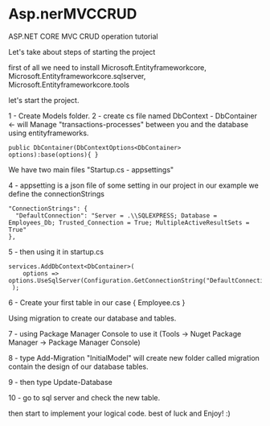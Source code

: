 # Asp.nerMVCCRUD
ASP.NET CORE MVC CRUD operation tutorial

Let's take about steps of starting the project 

first of all we need to install Microsoft.Entityframeworkcore, Microsoft.Entityframeworkcore.sqlserver, Microsoft.Entityframeworkcore.tools

let's start the project.

1 - Create Models folder.
2 - create cs file named DbContext - DbContainer <- will Manage "transactions-processes" between you and the database using entityframeworks.

    public DbContainer(DbContextOptions<DbContainer> options):base(options){ }
                                                
                                                
We have two main files "Startup.cs - appsettings" 


4 - appsetting is a json file of some setting in our project in our example we define the connectionStrings

    "ConnectionStrings": {
      "DefaultConnection": "Server = .\\SQLEXPRESS; Database = Employees_Db; Trusted_Connection = True; MultipleActiveResultSets = True"
    },

5 - then using it in startup.cs 

    services.AddDbContext<DbContainer>(
        options => options.UseSqlServer(Configuration.GetConnectionString("DefaultConnection"))
     );
                                          
6 - Create your first table in our case { Employee.cs }

Using migration to create our database and tables.

7 - using Package Manager Console to use it (Tools -> Nuget Package Manager -> Package Manager Console)

8 - type Add-Migration "InitialModel" will create new folder called migration contain the design of our database tables.

9 - then type Update-Database 

10 - go to sql server and check the new table.

then start to implement your logical code.
best of luck and Enjoy! :) 

